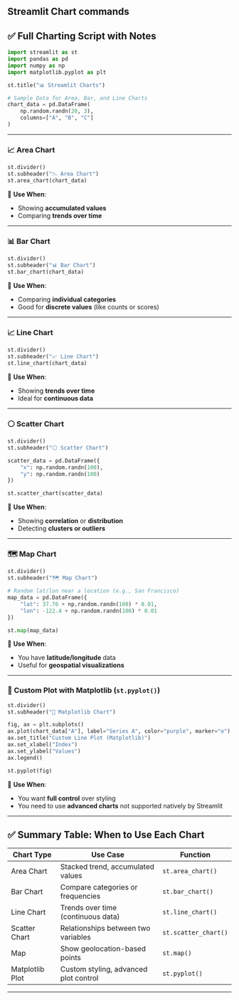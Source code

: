 **Streamlit Chart commands** 
---

## ✅ Full Charting Script with Notes

```python
import streamlit as st
import pandas as pd
import numpy as np
import matplotlib.pyplot as plt

st.title("📊 Streamlit Charts")

# Sample Data for Area, Bar, and Line Charts
chart_data = pd.DataFrame(
    np.random.randn(20, 3),
    columns=["A", "B", "C"]
)
```

---

### 📈 Area Chart

```python
st.divider()
st.subheader("📉 Area Chart")
st.area_chart(chart_data)
```

📝 **Use When**:

* Showing **accumulated values**
* Comparing **trends over time**

---

### 📊 Bar Chart

```python
st.divider()
st.subheader("📊 Bar Chart")
st.bar_chart(chart_data)
```

📝 **Use When**:

* Comparing **individual categories**
* Good for **discrete values** (like counts or scores)

---

### 📈 Line Chart

```python
st.divider()
st.subheader("📈 Line Chart")
st.line_chart(chart_data)
```

📝 **Use When**:

* Showing **trends over time**
* Ideal for **continuous data**

---

### ⚪ Scatter Chart

```python
st.divider()
st.subheader("⚪ Scatter Chart")

scatter_data = pd.DataFrame({
    "x": np.random.randn(100),
    "y": np.random.randn(100)
})

st.scatter_chart(scatter_data)
```

📝 **Use When**:

* Showing **correlation** or **distribution**
* Detecting **clusters or outliers**

---

### 🗺️ Map Chart

```python
st.divider()
st.subheader("🗺️ Map Chart")

# Random lat/lon near a location (e.g., San Francisco)
map_data = pd.DataFrame({
    "lat": 37.76 + np.random.randn(100) * 0.01,
    "lon": -122.4 + np.random.randn(100) * 0.01
})

st.map(map_data)
```

📝 **Use When**:

* You have **latitude/longitude** data
* Useful for **geospatial visualizations**

---

### 📐 Custom Plot with Matplotlib (`st.pyplot()`)

```python
st.divider()
st.subheader("📐 Matplotlib Chart")

fig, ax = plt.subplots()
ax.plot(chart_data["A"], label="Series A", color="purple", marker="o")
ax.set_title("Custom Line Plot (Matplotlib)")
ax.set_xlabel("Index")
ax.set_ylabel("Values")
ax.legend()

st.pyplot(fig)
```

📝 **Use When**:

* You want **full control** over styling
* You need to use **advanced charts** not supported natively by Streamlit

---

## ✅ Summary Table: When to Use Each Chart

| Chart Type      | Use Case                              | Function             |
| --------------- | ------------------------------------- | -------------------- |
| Area Chart      | Stacked trend, accumulated values     | `st.area_chart()`    |
| Bar Chart       | Compare categories or frequencies     | `st.bar_chart()`     |
| Line Chart      | Trends over time (continuous data)    | `st.line_chart()`    |
| Scatter Chart   | Relationships between two variables   | `st.scatter_chart()` |
| Map             | Show geolocation-based points         | `st.map()`           |
| Matplotlib Plot | Custom styling, advanced plot control | `st.pyplot()`        |

---

